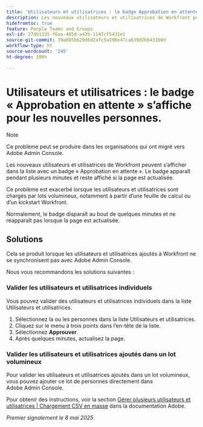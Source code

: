 ```yaml
---
title: 'Utilisateurs et utilisatrices : le badge Approbation en attente s’affiche pour les nouvelles personnes'
description: Les nouveaux utilisateurs et utilisatrices de Workfront peuvent s’afficher dans la liste avec un badge Approbation en attente. Le badge apparaît pendant plusieurs minutes et reste affiché si la page est actualisée.
hidefromtoc: true
feature: People Teams and Groups
exl-id: 27db1155-f6aa-465d-a42b-1147cf5431e1
source-git-commit: 39a085b629d6d2afc5a198e47ca639d2bb431b0d
workflow-type: ht
source-wordcount: '245'
ht-degree: 100%

---
```


# Utilisateurs et utilisatrices : le badge « Approbation en attente » s’affiche pour les nouvelles personnes.

>[!NOTE]
>
>Ce problème peut se produire dans les organisations qui ont migré vers Adobe Admin Console.

Les nouveaux utilisateurs et utilisatrices de Workfront peuvent s’afficher dans la liste avec un badge « Approbation en attente ». Le badge apparaît pendant plusieurs minutes et reste affiché si la page est actualisée.

Ce problème est exacerbé lorsque les utilisateurs et utilisatrices sont chargés par lots volumineux, notamment à partir d’une feuille de calcul ou d’un kickstart Workfront.

Normalement, le badge disparaît au bout de quelques minutes et ne réapparaît pas lorsque la page est actualisée.

## Solutions

Cela se produit lorsque les utilisateurs et utilisatrices ajoutés à Workfront ne se synchronisent pas avec Adobe Admin Console.

Nous vous recommandons les solutions suivantes :

### Valider les utilisateurs et utilisatrices individuels

Vous pouvez valider des utilisateurs et utilisatrices individuels dans la liste Utilisateurs et utilisatrices.

1. Sélectionnez la ou les personnes dans la liste Utilisateurs et utilisatrices.
1. Cliquez sur le menu à trois points dans l’en-tête de la liste.
1. Sélectionnez **Approuver**.
1. Après quelques minutes, actualisez la page.

### Valider les utilisateurs et utilisatrices ajoutés dans un lot volumineux

Pour valider les utilisateurs et utilisatrices ajoutés dans un lot volumineux, vous pouvez ajouter ce lot de personnes directement dans Adobe Admin Console.

Pour obtenir des instructions, voir la section [Gérer plusieurs utilisateurs et utilisatrices | Chargement CSV en masse](https://helpx.adobe.com/enterprise/using/bulk-upload-users.html?lang=fr) dans la documentation Adobe.


_Premier signalement le 8 mai 2025_
